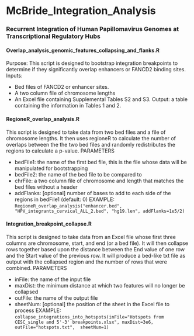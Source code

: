 # McBride_Integration_Analysis
### Recurrent Integration of Human Papillomavirus Genomes at Transcriptional Regulatory Hubs

#### Overlap_analysis_genomic_features_collapsing_and_flanks.R 
Purpose: This script is designed to bootstrap integration breakpoints to determine if they significantly overlap enhancers or FANCD2 binding sites.
Inputs: 
* Bed files of FANCD2 or enhancer sites. 
* A two column file of chromosome lengths
* An Excel file containing Supplemental Tables S2 and S3.
Output: a table containing the information in Tables 1 and 2.

#### RegioneR_overlap_analysis.R
This script is designed to take data from two bed files and a file of chromosome lengths.
It then uses regioneR to calculate the number of overlaps between the the two bed files
and randomly redistributes the regions to calculate a p-value.
PARAMETERS
* bedFile1: the name of the first bed file, this is the file whose data will be manipulated for bootstrapping
* bedFile2: the name of the bed file to be compared to
* chrFile: a two column file of chromosome and length that matches the bed files without a header 
* addFlanks: [optional] number of bases to add to each side of the regions in bedFile1 (default: 0)
EXAMPLE: `RegioneR_overlap_analysis("enhancer.bed", "HPV_integrants_cervical_ALL_2.bed", "hg19.len", addFlanks=1e5/2)`

#### Integration_breakpoint_collapse.R
This script is designed to take data from an Excel file whose first three columns are chromosome, start, and end (or a bed file). 
It will then collapse rows together based upon the distance between the End value of one row and the Start value of the previous row. It will produce a bed-like
txt file as output with the collapsed region and the number of rows that were combined.
PARAMETERS
* inFile: the name of the input file
* maxDist: the minimum distance at which two features will no longer be collapsed
* outFile: the name of the output file
* sheetNum: [optional] the position of the sheet in the Excel file to process
EXAMPLE: `collapse_integrations_into_hotspots(inFile="Hotspots from CESC_single and 5'-3' breakpoints.xlsx", maxDist=3e6, outFile="hotspots.txt", 
sheetNum=1)`

